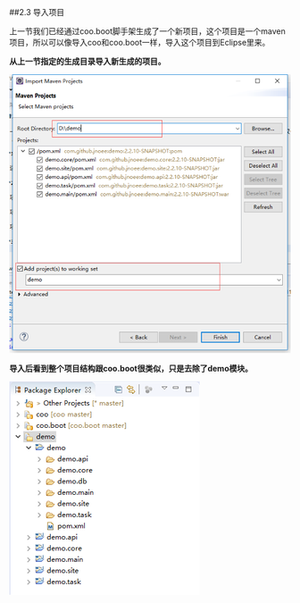 ##2.3 导入项目

上一节我们已经通过coo.boot脚手架生成了一个新项目，这个项目是一个maven项目，所以可以像导入coo和coo.boot一样，导入这个项目到Eclipse里来。

**从上一节指定的生成目录导入新生成的项目。**

![导入项目](导入项目.png)

**导入后看到整个项目结构跟coo.boot很类似，只是去除了demo模块。**

![项目结构](项目结构.png)